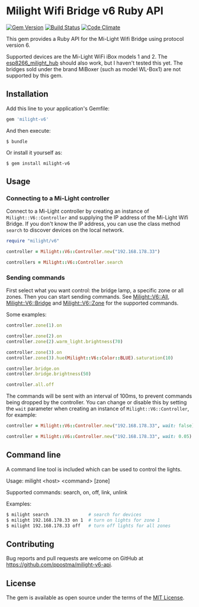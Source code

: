# Milight Wifi Bridge v6 Ruby API

[![Gem Version](https://badge.fury.io/rb/milight-v6.svg)](https://badge.fury.io/rb/milight-v6)
[![Build Status](https://travis-ci.org/ppostma/milight-v6-api.svg?branch=master)](https://travis-ci.org/ppostma/milight-v6-api)
[![Code Climate](https://codeclimate.com/github/ppostma/milight-v6-api/badges/gpa.svg)](https://codeclimate.com/github/ppostma/milight-v6-api)

This gem provides a Ruby API for the Mi-Light Wifi Bridge using protocol version 6.

Supported devices are the Mi-Light WiFi iBox models 1 and 2. The [esp8266_milight_hub](https://github.com/sidoh/esp8266_milight_hub) should also work, but I haven't tested this yet.
The bridges sold under the brand MiBoxer (such as model WL-Box1) are not supported by this gem.

## Installation

Add this line to your application's Gemfile:

```ruby
gem 'milight-v6'
```

And then execute:

    $ bundle

Or install it yourself as:

    $ gem install milight-v6

## Usage

### Connecting to a Mi-Light controller

Connect to a Mi-Light controller by creating an instance of `Milight::V6::Controller` and supplying the IP address of the Mi-Light Wifi Bridge. If you don't know the IP address, you can use the class method `search` to discover devices on the local network.

```ruby
require "milight/v6"

controller = Milight::V6::Controller.new("192.168.178.33")

controllers = Milight::V6::Controller.search
```

### Sending commands

First select what you want control: the bridge lamp, a specific zone or all zones. Then you can start sending commands. See [Milight::V6::All](lib/milight/v6/all.rb), [Milight::V6::Bridge](lib/milight/v6/bridge.rb) and [Milight::V6::Zone](lib/milight/v6/zone.rb) for the supported commands.

Some examples:

```ruby
controller.zone(1).on

controller.zone(2).on
controller.zone(2).warm_light.brightness(70)

controller.zone(3).on
controller.zone(3).hue(Milight::V6::Color::BLUE).saturation(10)

controller.bridge.on
controller.bridge.brightness(50)

controller.all.off
```

The commands will be sent with an interval of 100ms, to prevent commands being dropped by the controller. You can change or disable this by setting the `wait` parameter when creating an instance of `Milight::V6::Controller`, for example:

```ruby
controller = Milight::V6::Controller.new("192.168.178.33", wait: false)  # don't delay commands

controller = Milight::V6::Controller.new("192.168.178.33", wait: 0.05)   # delay commands for 50 ms
```

## Command line

A command line tool is included which can be used to control the lights.

Usage: milight &lt;host&gt; &lt;command&gt; [zone]

Supported commands: search, on, off, link, unlink

Examples:

```bash
$ milight search               # search for devices
$ milight 192.168.178.33 on 1  # turn on lights for zone 1
$ milight 192.168.178.33 off   # turn off lights for all zones
```

## Contributing

Bug reports and pull requests are welcome on GitHub at https://github.com/ppostma/milight-v6-api.

## License

The gem is available as open source under the terms of the [MIT License](https://opensource.org/licenses/MIT).

